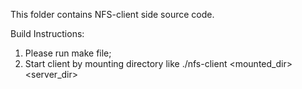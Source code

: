This folder contains NFS-client side source code.

Build Instructions:
1. Please run make file;
2. Start client by mounting directory like ./nfs-client <mounted_dir> <server_dir> 

